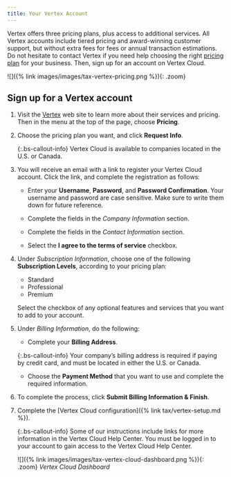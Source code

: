 ```yaml
---
title: Your Vertex Account
---
```


Vertex offers three pricing plans, plus access to additional services. All Vertex accounts include tiered pricing and award-winning customer support, but without extra fees for fees or annual transaction estimations. Do not hesitate to contact Vertex if you need help choosing the right [pricing plan][1] for your business. Then, sign up for an account on Vertex Cloud.

![]({% link images/images/tax-vertex-pricing.png %}){: .zoom}

## Sign up for a Vertex account

1. Visit the [Vertex][2] web site to learn more about their services and pricing. Then in the menu at the top of the page, choose **Pricing**.

1. Choose the pricing plan you want, and click **Request Info**.

   {:.bs-callout-info}
   Vertex Cloud is available to companies located in the U.S. or Canada.

1. You will receive an email with a link to register your Vertex Cloud account. Click the link, and complete the registration as follows:

   - Enter your **Username**, **Password**, and **Password Confirmation**. Your username and password are case sensitive. Make sure to write them down for future reference.

   - Complete the fields in the _Company Information_ section.

   - Complete the fields in the _Contact Information_ section.

   - Select the **I agree to the terms of service** checkbox.

1. Under _Subscription Information_, choose one of the following **Subscription Levels**, according to your pricing plan:

   - Standard
   - Professional
   - Premium

   Select the checkbox of any optional features and services that you want to add to your account.

1. Under _Billing Information_, do the following:

   - Complete your **Billing Address**.

   {:.bs-callout-info}
   Your company’s billing address is required if paying by credit card, and must be located in either the U.S. or Canada.

   - Choose the **Payment Method** that you want to use and complete the required information.

1. To complete the process, click **Submit Billing Information & Finish**.

1. Complete the [Vertex Cloud configuration]({% link tax/vertex-setup.md %}).

   {:.bs-callout-info}
   Some of our instructions include links for more information in the Vertex Cloud Help Center. You must be logged in to your account to gain access to the Vertex Cloud Help Center.

   ![]({% link images/images/tax-vertex-cloud-dashboard.png %}){: .zoom}
   _Vertex Cloud Dashboard_

[1]: https://www.vertexsmb.com/pricing/
[2]: https://www.vertexsmb.com/
